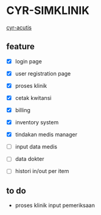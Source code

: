 # CYR-SIMKLINIK
[cyr-acutis](https://cyrdodi.github.io/cyr-acutis/)
## feature
- [x] login page
- [x] user registration page
- [x] proses klinik
- [x] cetak kwitansi
- [x] billing
- [x] inventory system
- [x] tindakan medis manager
- [ ] input data medis
- [ ] data dokter
- [ ] histori in/out per item


## to do
- proses klinik input pemeriksaan
